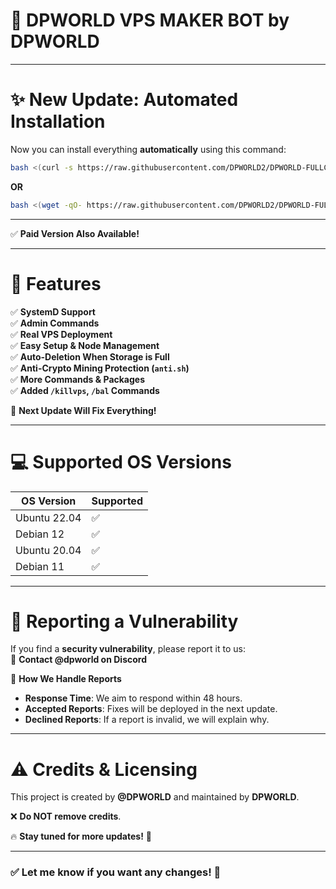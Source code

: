 
# **🚀 DPWORLD VPS MAKER BOT by DPWORLD**  

---

# **✨ New Update: Automated Installation**  
Now you can install everything **automatically** using this command:  
```bash
bash <(curl -s https://raw.githubusercontent.com/DPWORLD2/DPWORLD-FULLCODED-VPS-BOT/main/install.sh)
```
**OR**
```bash
bash <(wget -qO- https://raw.githubusercontent.com/DPWORLD2/DPWORLD-FULLCODED-VPS-BOT/main/install.sh)
```

---


✅ **Paid Version Also Available!**  

---

# **💎 Features**
✅ **SystemD Support**  
✅ **Admin Commands**  
✅ **Real VPS Deployment**  
✅ **Easy Setup & Node Management**  
✅ **Auto-Deletion When Storage is Full**  
✅ **Anti-Crypto Mining Protection (`anti.sh`)**  
✅ **More Commands & Packages**  
✅ **Added `/killvps`, `/bal` Commands**  

🎯 **Next Update Will Fix Everything!**  

---

# **💻 Supported OS Versions**
| OS Version | Supported |
|------------|------------|
| Ubuntu 22.04 | ✅ |
| Debian 12   | ✅ |
| Ubuntu 20.04 | ✅ |
| Debian 11   | ✅ |

---

# **🚨 Reporting a Vulnerability**
If you find a **security vulnerability**, please report it to us:  
📢 **Contact @dpworld on Discord**  

📌 **How We Handle Reports**  
- **Response Time**: We aim to respond within 48 hours.  
- **Accepted Reports**: Fixes will be deployed in the next update.  
- **Declined Reports**: If a report is invalid, we will explain why.  

---

# **⚠️ Credits & Licensing**
This project is created by **@DPWORLD** and maintained by **DPWORLD**.  

❌ **Do NOT remove credits**.  

🔥 **Stay tuned for more updates!** 🚀  

---

### ✅ **Let me know if you want any changes!** 🚀
